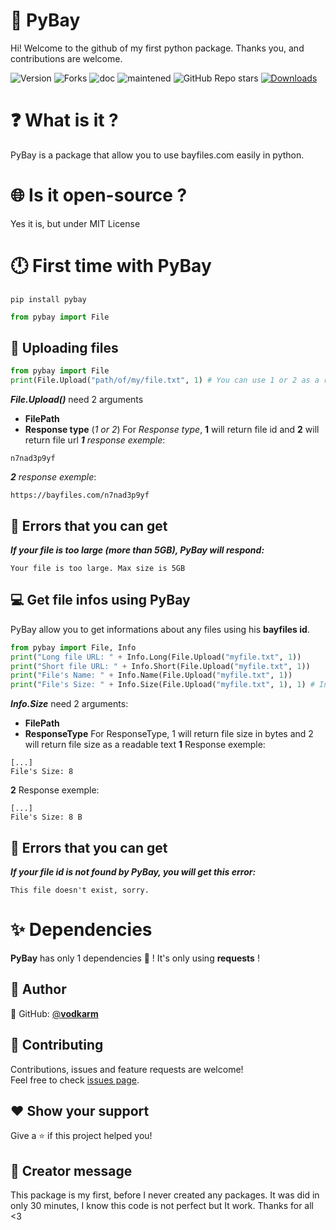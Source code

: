 # 🥳 PyBay

Hi! Welcome to the github of my first python package.
 Thanks you, and contributions are welcome.

 <img alt="Version" src="https://img.shields.io/badge/version-1.0.0-blue.svg?cacheSeconds=2592000" /> <img alt="Forks" src="https://img.shields.io/github/forks/vodkarm/pybay?style=social"> <img alt="doc" src="https://img.shields.io/badge/Documentaion-yes-blue"> <img alt="maintened" src="https://img.shields.io/badge/maintened%3F-yes-blue"> ![GitHub Repo stars](https://img.shields.io/github/stars/vodkarm/pybay?style=social) [![Downloads](https://static.pepy.tech/personalized-badge/pybay?period=total&units=international_system&left_color=grey&right_color=blue&left_text=Downloads)](https://pepy.tech/project/pybay)


 # ❓ What is it ?
PyBay is a package that allow you to use bayfiles.com easily in python.
# 🌐 Is it open-source ?
Yes it is, but under MIT License 
# 🕛 First time with PyBay
```
pip install pybay
```
```py
from pybay import File
```
## 🌹 Uploading files
```py
from pybay import File
print(File.Upload("path/of/my/file.txt", 1) # You can use 1 or 2 as a response parameter (more below...)
```
_**File.Upload()**_ need 2 arguments 
 - **FilePath**
 - **Response type** (_1 or 2_)
For _Response type_, **1** will return file id and **2** will return file url
_**1** response exemple_:
```
n7nad3p9yf
```
_**2** response exemple_:
```
https://bayfiles.com/n7nad3p9yf
```
## 📛 Errors that you can get
***If your file is too large (more than 5GB), PyBay will respond:***
```
Your file is too large. Max size is 5GB
```
## 💻 Get file infos using PyBay
PyBay allow you to get informations about any files using his **bayfiles id**.
```py
from pybay import File, Info
print("Long file URL: " + Info.Long(File.Upload("myfile.txt", 1))
print("Short file URL: " + Info.Short(File.Upload("myfile.txt", 1))
print("File's Name: " + Info.Name(File.Upload("myfile.txt", 1))
print("File's Size: " + Info.Size(File.Upload("myfile.txt", 1), 1) # In this situation, 2 can't work because it return the link and not the id.
```
***Info.Size*** need 2 arguments:
 - **FilePath**
 - **ResponseType**
For ResponseType, 1 will return file size in bytes and 2 will return file size as a readable text
**1** Response exemple:
```
[...]
File's Size: 8
```
**2** Response exemple:
```
[...]
File's Size: 8 B
```
## 📛 Errors that you can get
***If your file id is not found by PyBay, you will get this error:***
```
This file doesn't exist, sorry.
```
# ✨ Dependencies
**PyBay** has only 1 dependencies 🥳 !
It's only using **requests** !
## 👤 Author
👤 GitHub: [@**vodkarm**](https://github.com/vodkarm)
## 🤝 Contributing
Contributions, issues and feature requests are welcome!<br />Feel free to check [issues page](https://github.com/vodkarm/pybay/issues).
## ❤ Show your support
Give a ⭐️ if this project helped you!
## 🤔 Creator message
This package is my first, before I never created any packages.
It was did in only 30 minutes, I know this code is not perfect but It work.
Thanks for all <3

